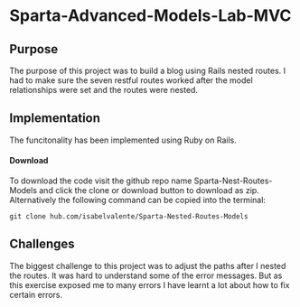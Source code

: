 # Sparta-Advanced-Models-Lab-MVC

## Purpose
The purpose of this project was to build a blog using Rails nested routes. I had to make sure the seven restful routes worked after the model relationships were set and the routes were nested.


## Implementation
The funcitonality has been implemented using Ruby on Rails.


#### Download
To download the code visit the github repo name Sparta-Nest-Routes-Models and click the clone or download button to download as zip.
Alternatively the following command can be copied into the terminal:

```
git clone hub.com/isabelvalente/Sparta-Nested-Routes-Models
```

## Challenges
The biggest challenge to this project was to adjust the paths after I nested the routes. It was hard to understand some of the error messages. But as this exercise exposed me to many errors I have learnt a lot about how to fix certain errors.
